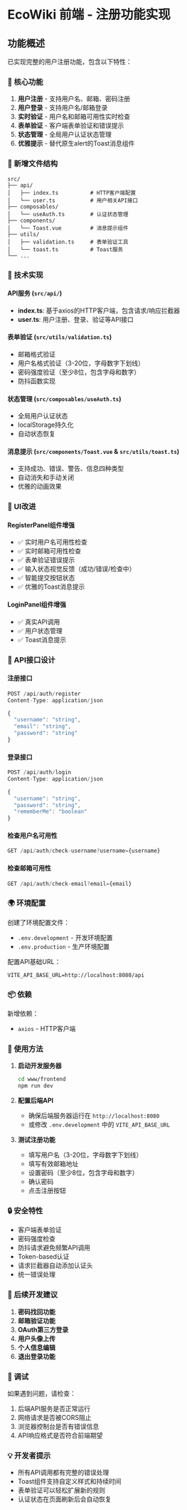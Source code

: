 # EcoWiki 前端 - 注册功能实现

## 功能概述

已实现完整的用户注册功能，包含以下特性：

### 🚀 核心功能

1. **用户注册** - 支持用户名、邮箱、密码注册
2. **用户登录** - 支持用户名/邮箱登录
3. **实时验证** - 用户名和邮箱可用性实时检查
4. **表单验证** - 客户端表单验证和错误提示
5. **状态管理** - 全局用户认证状态管理
6. **优雅提示** - 替代原生alert的Toast消息组件

### 📁 新增文件结构

```
src/
├── api/
│   ├── index.ts          # HTTP客户端配置
│   └── user.ts           # 用户相关API接口
├── composables/
│   └── useAuth.ts        # 认证状态管理
├── components/
│   └── Toast.vue         # 消息提示组件
├── utils/
│   ├── validation.ts     # 表单验证工具
│   └── toast.ts          # Toast服务
└── ...
```

### 🔧 技术实现

#### API服务 (`src/api/`)

- **index.ts**: 基于axios的HTTP客户端，包含请求/响应拦截器
- **user.ts**: 用户注册、登录、验证等API接口

#### 表单验证 (`src/utils/validation.ts`)

- 邮箱格式验证
- 用户名格式验证（3-20位，字母数字下划线）
- 密码强度验证（至少8位，包含字母和数字）
- 防抖函数实现

#### 状态管理 (`src/composables/useAuth.ts`)

- 全局用户认证状态
- localStorage持久化
- 自动状态恢复

#### 消息提示 (`src/components/Toast.vue` & `src/utils/toast.ts`)

- 支持成功、错误、警告、信息四种类型
- 自动消失和手动关闭
- 优雅的动画效果

### 🎨 UI改进

#### RegisterPanel组件增强

- ✅ 实时用户名可用性检查
- ✅ 实时邮箱可用性检查  
- ✅ 表单验证错误提示
- ✅ 输入状态视觉反馈（成功/错误/检查中）
- ✅ 智能提交按钮状态
- ✅ 优雅的Toast消息提示

#### LoginPanel组件增强

- ✅ 真实API调用
- ✅ 用户状态管理
- ✅ Toast消息提示

### 🔗 API接口设计

#### 注册接口
```typescript
POST /api/auth/register
Content-Type: application/json

{
  "username": "string",
  "email": "string", 
  "password": "string"
}
```

#### 登录接口
```typescript
POST /api/auth/login
Content-Type: application/json

{
  "username": "string",
  "password": "string",
  "rememberMe": "boolean"
}
```

#### 检查用户名可用性
```typescript
GET /api/auth/check-username?username={username}
```

#### 检查邮箱可用性
```typescript
GET /api/auth/check-email?email={email}
```

### 🌍 环境配置

创建了环境配置文件：

- `.env.development` - 开发环境配置
- `.env.production` - 生产环境配置

配置API基础URL：
```
VITE_API_BASE_URL=http://localhost:8080/api
```

### 📦 依赖

新增依赖：
- `axios` - HTTP客户端

### 🚀 使用方法

1. **启动开发服务器**
   ```bash
   cd www/frontend
   npm run dev
   ```

2. **配置后端API**
   - 确保后端服务器运行在 `http://localhost:8080`
   - 或修改 `.env.development` 中的 `VITE_API_BASE_URL`

3. **测试注册功能**
   - 填写用户名（3-20位，字母数字下划线）
   - 填写有效邮箱地址
   - 设置密码（至少8位，包含字母和数字）
   - 确认密码
   - 点击注册按钮

### 🔒 安全特性

- 客户端表单验证
- 密码强度检查
- 防抖请求避免频繁API调用
- Token-based认证
- 请求拦截器自动添加认证头
- 统一错误处理

### 🎯 后续开发建议

1. **密码找回功能**
2. **邮箱验证功能**  
3. **OAuth第三方登录**
4. **用户头像上传**
5. **个人信息编辑**
6. **退出登录功能**

### 🐛 调试

如果遇到问题，请检查：

1. 后端API服务是否正常运行
2. 网络请求是否被CORS阻止
3. 浏览器控制台是否有错误信息
4. API响应格式是否符合前端期望

### 💡 开发者提示

- 所有API调用都有完整的错误处理
- Toast组件支持自定义样式和持续时间
- 表单验证可以轻松扩展新的规则
- 认证状态在页面刷新后会自动恢复
